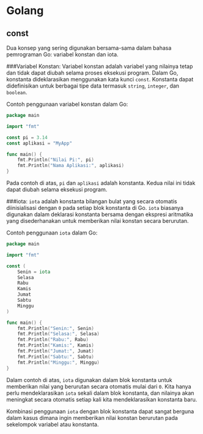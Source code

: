 # Golang
## const
Dua konsep yang sering digunakan bersama-sama dalam bahasa pemrograman Go: variabel konstan dan iota.

###Variabel Konstan:
Variabel konstan adalah variabel yang nilainya tetap dan tidak dapat diubah selama proses eksekusi program. Dalam Go, konstanta dideklarasikan menggunakan kata kunci `const`. Konstanta dapat didefinisikan untuk berbagai tipe data termasuk `string`, `integer`, dan `boolean`.

Contoh penggunaan variabel konstan dalam Go:

```go
package main

import "fmt"

const pi = 3.14
const aplikasi = "MyApp"

func main() {
    fmt.Println("Nilai Pi:", pi)
    fmt.Println("Nama Aplikasi:", aplikasi)
}
```

Pada contoh di atas, `pi` dan `aplikasi` adalah konstanta. Kedua nilai ini tidak dapat diubah selama eksekusi program.

###iota:
`iota` adalah konstanta bilangan bulat yang secara otomatis diinisialisasi dengan `0` pada setiap blok konstanta di Go. `iota` biasanya digunakan dalam deklarasi konstanta bersama dengan ekspresi aritmatika yang disederhanakan untuk memberikan nilai konstan secara berurutan.

Contoh penggunaan `iota` dalam Go:

```go
package main

import "fmt"

const (
    Senin = iota
    Selasa
    Rabu
    Kamis
    Jumat
    Sabtu
    Minggu
)

func main() {
    fmt.Println("Senin:", Senin)
    fmt.Println("Selasa:", Selasa)
    fmt.Println("Rabu:", Rabu)
    fmt.Println("Kamis:", Kamis)
    fmt.Println("Jumat:", Jumat)
    fmt.Println("Sabtu:", Sabtu)
    fmt.Println("Minggu:", Minggu)
}
```

Dalam contoh di atas, `iota` digunakan dalam blok konstanta untuk memberikan nilai yang berurutan secara otomatis mulai dari `0`. Kita hanya perlu mendeklarasikan `iota` sekali dalam blok konstanta, dan nilainya akan meningkat secara otomatis setiap kali kita mendeklarasikan konstanta baru.

Kombinasi penggunaan `iota` dengan blok konstanta dapat sangat berguna dalam kasus dimana ingin memberikan nilai konstan berurutan pada sekelompok variabel atau konstanta.